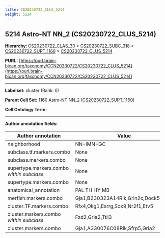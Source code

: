 ```yaml
---
title: CS20230722_CLUS_5214
weight: 5214
---
```

## 5214 Astro-NT NN_2 (CS20230722_CLUS_5214)
<b>Hierarchy: </b>
[CS20230722_CLAS_30](../CS20230722_CLAS_30) >
[CS20230722_SUBC_318](../CS20230722_SUBC_318) >
[CS20230722_SUPT_1160](../CS20230722_SUPT_1160) >
[CS20230722_CLUS_5214](../CS20230722_CLUS_5214)

**PURL:** [https://purl.brain-bican.org/taxonomy/CCN20230722/CS20230722_CLUS_5214](https://purl.brain-bican.org/taxonomy/CCN20230722/CS20230722_CLUS_5214)

---


**Labelset:** cluster (Rank: 0)

**Parent Cell Set:** 1160 Astro-NT NN_2 ([CS20230722_SUPT_1160](../CS20230722_SUPT_1160))



**Cell Ontology Term:** 

[MARKER GENES.]: #


---

[TRANSFERRED ANNOTATIONS.]: #


[AUTHOR ANNOTATION FIELDS.]: #


**Author annotation fields:**

| Author annotation | Value |
|-------------------|-------|
|neighborhood|NN-IMN-GC|
|subclass.tf.markers.combo|None|
|subclass.markers.combo|None|
|supertype.markers.combo _within subclass_|None|
|supertype.markers.combo|None|
|anatomical_annotation|PAL TH HY MB|
|merfish.markers.combo|Gja1,B230323A14Rik,Grin2c,Dock5,Ldb2|
|cluster.TF.markers.combo|Rfx4,Olig1,Esrrg,Sox9,Nr2f1,Etv5|
|cluster.markers.combo _within subclass_|Fzd2,Gria2,Ttll3|
|cluster.markers.combo|Gja1,A330076C08Rik,Sfrp5,Gria2|
